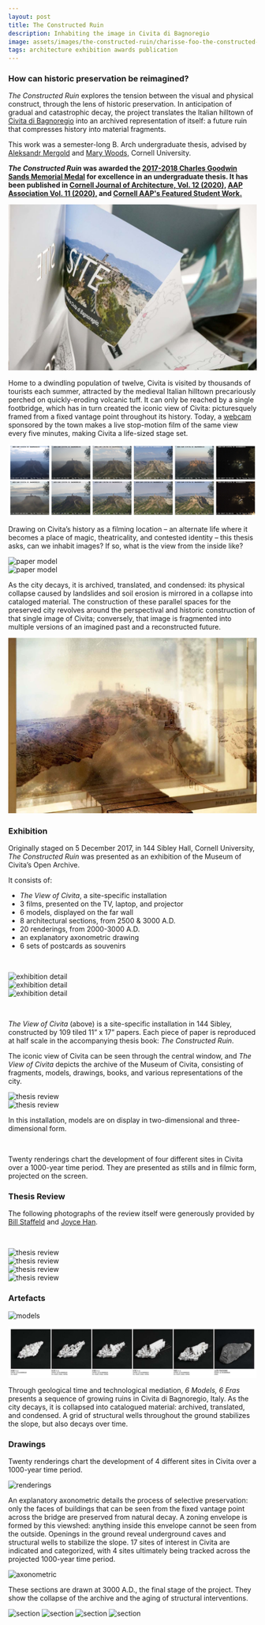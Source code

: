 ```yaml
---
layout: post
title: The Constructed Ruin
description: Inhabiting the image in Civita di Bagnoregio
image: assets/images/the-constructed-ruin/charisse-foo-the-constructed-ruin-22.jpg
tags: architecture exhibition awards publication
---
```


<h3>How can historic preservation be reimagined?</h3>

<i>The Constructed Ruin</i> explores the tension between the visual and physical construct, through the lens of historic preservation. In anticipation of gradual and catastrophic decay, the project translates the Italian hilltown of <a href="https://en.wikipedia.org/wiki/Civita_di_Bagnoregio" target="_blank">Civita di Bagnoregio</a> into an archived representation of itself: a future ruin that compresses history into material fragments.

This work was a semester-long B. Arch undergraduate thesis, advised by <a href="https://aap.cornell.edu/people/aleksandr-mergold" target="_blank"> Aleksandr Mergold</a> and <a href="https://aap.cornell.edu/people/mary-n-woods" target="_blank">Mary Woods,</a> Cornell University.

<strong><i>The Constructed Ruin</i> was awarded the <a href="https://aap.cornell.edu/news-events/2017-18-student-academic-awards-and-prizes" target="_blank">2017-2018 Charles Goodwin Sands Memorial Medal</a> for excellence in an undergraduate thesis. It has been published in <a href="https://cornelljournalofarchitecture.cornell.edu/" target="_blank">Cornell Journal of Architecture, Vol. 12 (2020),</a> <a href="https://association.aap.cornell.edu/pub/jvn94t7u/release/2" target="_blank">AAP Association Vol. 11 (2020),</a> and <a href="https://aap.cornell.edu/student-work/constructed-ruin" target="_blank">Cornell AAP's Featured Student Work.</a></strong>

![site](assets/images/the-constructed-ruin/charisse-foo-the-constructed-ruin-28.jpg)

Home to a dwindling population of twelve, Civita is visited by thousands of tourists each summer, attracted by the medieval Italian hilltown precariously perched on quickly-eroding volcanic tuff. It can only be reached by a single footbridge, which has in turn created the iconic view of Civita: picturesquely framed from a fixed vantage point throughout its history. Today, a [webcam](http://looks-civitadibagnoregio.com/) sponsored by the town makes a live stop-motion film of the same view every five minutes, making Civita a life-sized stage set.

![webcam footage](assets/images/the-constructed-ruin/charisse-foo-the-constructed-ruin-30.png)

Drawing on Civita’s history as a filming location – an alternate life where it becomes a place of magic, theatricality, and contested identity – this thesis asks, can we inhabit images? If so, what is the view from the inside like?

<!-- Image Grid -->
<div class="row">
	<div class="6u">
		<span class="image fit"><img src="{% link /assets/images/the-constructed-ruin/charisse-foo-the-constructed-ruin-32.jpg %}" alt="paper model" /></span>
	</div>
	<div class="6u$">
			<span class="image fit"><img src="{% link assets/images/the-constructed-ruin/charisse-foo-the-constructed-ruin-29.jpg %}" alt="paper model" /></span>
	</div>
</div>

As the city decays, it is archived, translated, and condensed: its physical collapse caused by landslides and soil erosion is mirrored in a collapse into cataloged material. The construction of these parallel spaces for the preserved city revolves around the perspectival and historic construction of that single image of Civita; conversely, that image is fragmented into multiple versions of an imagined past and a reconstructed future.

![transparency model](assets/images/the-constructed-ruin/charisse-foo-the-constructed-ruin-31.jpg)

### Exhibition

Originally staged on 5 December 2017, in 144 Sibley Hall, Cornell University, _The Constructed Ruin_ was presented as an exhibition of the Museum of Civita’s Open Archive.

It consists of:

- _The View of Civita_, a site-specific installation
- 3 films, presented on the TV, laptop, and projector
- 6 models, displayed on the far wall
- 8 architectural sections, from 2500 & 3000 A.D.
- 20 renderings, from 2000-3000 A.D.
- an explanatory axonometric drawing
- 6 sets of postcards as souvenirs

<span class="image fit"><img src="{% link assets/images/the-constructed-ruin/charisse-foo-the-constructed-ruin-33.jpg %}" alt="" /></span>

<!-- Image Grid -->
<div class="row">
	<div class="4u">
		<span class="image fit"><img src="{% link /assets/images/the-constructed-ruin/charisse-foo-the-constructed-ruin-40.jpg %}" alt="exhibition detail" /></span>
	</div>
	<div class="4u">
			<span class="image fit"><img src="{% link assets/images/the-constructed-ruin/charisse-foo-the-constructed-ruin-38.jpg %}" alt="exhibition detail" /></span>
	</div>
	<div class="4u$">
			<span class="image fit"><img src="{% link assets/images/the-constructed-ruin/charisse-foo-the-constructed-ruin-39.jpg %}" alt="exhibition detail" /></span>
	</div>
</div>

<span class="image fit"><img src="{% link assets/images/the-constructed-ruin/charisse-foo-the-constructed-ruin-03.jpg %}" alt="" /></span>

_The View of Civita_ (above) is a site-specific installation in 144 Sibley, constructed by 109 tiled 11” x 17” papers. Each piece of paper is reproduced at half scale in the accompanying thesis book: _The Constructed Ruin_.

The iconic view of Civita can be seen through the central window, and _The View of Civita_ depicts the archive of the Museum of Civita, consisting of fragments, models, drawings, books, and various representations of the city.

<!-- Image Grid -->
<div class="row">
	<div class="6u">
		<span class="image fit"><img src="{% link /assets/images/the-constructed-ruin/charisse-foo-the-constructed-ruin-11.jpg %}" alt="thesis review" /></span>
	</div>
	<div class="6u$">
			<span class="image fit"><img src="{% link assets/images/the-constructed-ruin/charisse-foo-the-constructed-ruin-12.jpg %}" alt="thesis review" /></span>
	</div>
</div>
			
In this installation, models are on display in two-dimensional and three-dimensional form.

<span class="image fit"><img src="{% link assets/images/the-constructed-ruin/charisse-foo-the-constructed-ruin-04.jpg %}" alt="" /></span>

Twenty renderings chart the development of four different sites in Civita over a 1000-year time period. They are presented as stills and in filmic form, projected on the screen.

### Thesis Review

The following photographs of the review itself were generously provided by <a href="https://aap.cornell.edu/people/william-staffeld" target="_blank">Bill Staffeld</a> and <a href="https://www.linkedin.com/in/heesunjoycehan" target="_blank">Joyce Han</a>.

<span class="image fit"><img src="{% link assets/images/the-constructed-ruin/charisse-foo-the-constructed-ruin-37.jpg %}" alt="" /></span>

<!-- Image Grid -->
<div class="row">
	<div class="6u">
		<span class="image fit"><img src="{% link /assets/images/the-constructed-ruin/charisse-foo-the-constructed-ruin-41.jpg %}" alt="thesis review" /></span>
	</div>
	<div class="6u$">
			<span class="image fit"><img src="{% link assets/images/the-constructed-ruin/charisse-foo-the-constructed-ruin-42.jpg %}" alt="thesis review" /></span>
	</div>
	<div class="6u">
		<span class="image fit"><img src="{% link /assets/images/the-constructed-ruin/charisse-foo-the-constructed-ruin-35.jpg %}" alt="thesis review" /></span>
	</div>
	<div class="6u$">
			<span class="image fit"><img src="{% link assets/images/the-constructed-ruin/charisse-foo-the-constructed-ruin-36.jpg %}" alt="thesis review" /></span>
	</div>
</div>

### Artefacts

<span class="image fit"><img src="{% link assets/images/the-constructed-ruin/charisse-foo-the-constructed-ruin-09.jpg %}" alt="models" /></span>

![model timeline](assets/images/the-constructed-ruin/charisse-foo-the-constructed-ruin-07.jpg)

Through geological time and technological mediation, _6 Models, 6 Eras_ presents a sequence of growing ruins in Civita di Bagnoregio, Italy. As the city decays, it is collapsed into catalogued material: archived, translated, and condensed. A grid of structural wells throughout the ground stabilizes the slope, but also decays over time.

### Drawings

Twenty renderings chart the development of 4 different sites in Civita over a 1000-year time period.

<span class="image fit"><img src="{% link assets/images/the-constructed-ruin/charisse-foo-the-constructed-ruin-06.jpg %}" alt="renderings" /></span>

An explanatory axonometric details the process of selective preservation: only the faces of buildings that can be seen from the fixed vantage point across the bridge are preserved from natural decay. A zoning envelope is formed by this viewshed: anything
inside this envelope cannot be seen from the outside. Openings in the ground reveal underground caves and structural wells to stabilize the slope. 17 sites of interest in Civita are indicated and categorized, with 4 sites ultimately being tracked across the projected 1000-year time period.

<span class="image fit"><img src="{% link assets/images/the-constructed-ruin/charisse-foo-the-constructed-ruin-01.jpg %}" alt="axonometric" /></span>

These sections are drawn at 3000 A.D., the final stage of the project. They show the collapse of the archive and the aging of structural interventions.

<span class="image fit"><img src="{% link assets/images/the-constructed-ruin/charisse-foo-the-constructed-ruin-18.jpg %}" alt="section" /></span>
<span class="image fit"><img src="{% link assets/images/the-constructed-ruin/charisse-foo-the-constructed-ruin-19.jpg %}" alt="section" /></span>
<span class="image fit"><img src="{% link assets/images/the-constructed-ruin/charisse-foo-the-constructed-ruin-20.jpg %}" alt="section" /></span>
<span class="image fit"><img src="{% link assets/images/the-constructed-ruin/charisse-foo-the-constructed-ruin-21.jpg %}" alt="section" /></span>
